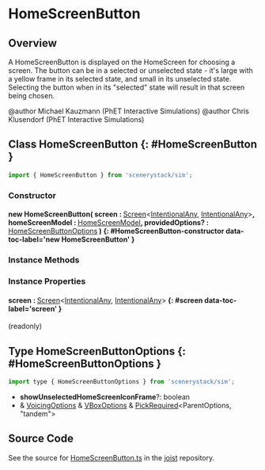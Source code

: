 # HomeScreenButton

## Overview

A HomeScreenButton is displayed on the HomeScreen for choosing a screen. The button can be in a selected or
unselected state - it's large with a yellow frame in its selected state, and small in its unselected state.
Selecting the button when in its "selected" state will result in that screen being chosen.

@author Michael Kauzmann (PhET Interactive Simulations)
@author Chris Klusendorf (PhET Interactive Simulations)

## Class HomeScreenButton {: #HomeScreenButton }


```js
import { HomeScreenButton } from 'scenerystack/sim';
```
### Constructor

#### new HomeScreenButton( screen : <span style="font-weight: 400;">[Screen](../sim/Screen.md)&lt;[IntentionalAny](../phet-core/IntentionalAny.md), [IntentionalAny](../phet-core/IntentionalAny.md)&gt;</span>, homeScreenModel : <span style="font-weight: 400;">[HomeScreenModel](../sim/HomeScreenModel.md)</span>, providedOptions? : <span style="font-weight: 400;">[HomeScreenButtonOptions](../sim/HomeScreenButton.md#HomeScreenButtonOptions)</span> ) {: #HomeScreenButton-constructor data-toc-label='new HomeScreenButton' }

### Instance Methods



### Instance Properties

#### screen : <span style="font-weight: 400;">[Screen](../sim/Screen.md)&lt;[IntentionalAny](../phet-core/IntentionalAny.md), [IntentionalAny](../phet-core/IntentionalAny.md)&gt;</span> {: #screen data-toc-label='screen' }

(readonly)



## Type HomeScreenButtonOptions {: #HomeScreenButtonOptions }


```js
import type { HomeScreenButtonOptions } from 'scenerystack/sim';
```


- **showUnselectedHomeScreenIconFrame**?: <span style="color: hsla(calc(var(--md-hue) + 180deg),80%,40%,1);">boolean</span>
- &amp; [VoicingOptions](../scenery/Voicing.md#VoicingOptions) &amp; [VBoxOptions](../scenery/VBox.md#VBoxOptions) &amp; [PickRequired](../phet-core/PickRequired.md)&lt;ParentOptions, "tandem"&gt;




## Source Code

See the source for [HomeScreenButton.ts](https://github.com/phetsims/joist/blob/main/js/HomeScreenButton.ts) in the [joist](https://github.com/phetsims/joist) repository.
